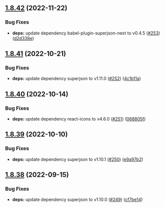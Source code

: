 ## [1.8.42](https://github.com/dds/bosabosa.org/compare/v1.8.41...v1.8.42) (2022-11-22)


### Bug Fixes

* **deps:** update dependency babel-plugin-superjson-next to v0.4.5 ([#253](https://github.com/dds/bosabosa.org/issues/253)) ([d2d338e](https://github.com/dds/bosabosa.org/commit/d2d338eee386401b3485124264b3aeed7f06168b))



## [1.8.41](https://github.com/dds/bosabosa.org/compare/v1.8.40...v1.8.41) (2022-10-21)


### Bug Fixes

* **deps:** update dependency superjson to v1.11.0 ([#252](https://github.com/dds/bosabosa.org/issues/252)) ([4c1b11a](https://github.com/dds/bosabosa.org/commit/4c1b11ad6dabdfdad4e382f08ce4542634bcb37f))



## [1.8.40](https://github.com/dds/bosabosa.org/compare/v1.8.39...v1.8.40) (2022-10-14)


### Bug Fixes

* **deps:** update dependency react-icons to v4.6.0 ([#251](https://github.com/dds/bosabosa.org/issues/251)) ([068805f](https://github.com/dds/bosabosa.org/commit/068805f983ae95eeceef1f4b5f6394300edd5937))



## [1.8.39](https://github.com/dds/bosabosa.org/compare/v1.8.38...v1.8.39) (2022-10-10)


### Bug Fixes

* **deps:** update dependency superjson to v1.10.1 ([#250](https://github.com/dds/bosabosa.org/issues/250)) ([e9a97b2](https://github.com/dds/bosabosa.org/commit/e9a97b2d33f4e4c12095c47249c2e86075d6b8c0))



## [1.8.38](https://github.com/dds/bosabosa.org/compare/v1.8.37...v1.8.38) (2022-09-15)


### Bug Fixes

* **deps:** update dependency superjson to v1.10.0 ([#249](https://github.com/dds/bosabosa.org/issues/249)) ([cf7be14](https://github.com/dds/bosabosa.org/commit/cf7be1407f2cb12e2d57c95664fa48e020f40934))



